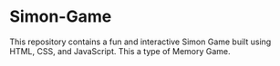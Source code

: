 # Simon-Game
This repository contains a fun and interactive Simon Game built using HTML, CSS, and JavaScript. This a type of Memory Game.

